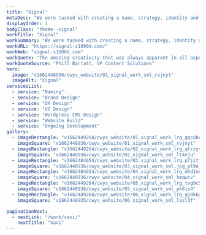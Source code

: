 ```yaml
---
title: "Xignal"
metaDesc: "We were tasked with creating a name, strategy, identity and website to showcase a new SaaS product for a long term client. "
displayOrder: 1
bodyClass: "theme--xignal"
workTitle: "Xignal"
workSummary: "We were tasked with creating a name, strategy, identity and website to showcase a new SaaS product for a long term client. "
workURL: "https://xignal-s1000d.com/"
workWeb: "xignal-s1000d.com"
workQuote: "The amazing creativity that was always apparent in all aspects of the work presented to us. Also the team's willingness to go the extra mile. From day one, the team had a rapid grasp of the solution we were launching, the audience and the industry (which is pretty impressive given the niche nature and complexity of our B2B offerings)"
workQuoteSource: "Phill Barratt, VP Content Solutions"
hero:
  image: "v1662448936/cwys_website/01_xignal_work_sml_rvjnyt"
  imageAlt: "Xignal"
servicesList:
  - service: "Naming"
  - service: "Brand Design"
  - service: "UX Design"
  - service: "UI Design"
  - service: "Wordpress CMS Design"
  - service: "Website Build"
  - service: "Ongoing Development"
gallery:
  - imageRectangle: "v1662449264/cwys_website/01_xignal_work_lrg_gqcubu"
    imageSquare: "v1662448936/cwys_website/01_xignal_work_sml_rvjnyt"
  - imageRectangle: "v1662449264/cwys_website/02_xignal_work_lrg_qlrzys"
    imageSquare: "v1662448936/cwys_website/02_xignal_work_sml_lt4vju"
  - imageRectangle: "v1662484654/cwys_website/03_xignal_work_lrg_p7jitf"
    imageSquare: "v1662448936/cwys_website/03_xignal_work_sml.jpg_pt9ojk"
  - imageRectangle: "v1662484654/cwys_website/04_xignal_work_lrg_mhd1ms"
    imageSquare: "v1662448936/cwys_website/04_xignal_work_sml_kmqwiv"
  - imageRectangle: "v1662449264/cwys_website/05_xignal_work_lrg_tvg9c5"
    imageSquare: "v1662448936/cwys_website/05_xignal_work_sml_pk6is4"
  - imageRectangle: "v1662449264/cwys_website/06_xignal_work_lrg_qj0k6g"
    imageSquare: "v1662448935/cwys_website/06_xignal_work_sml_lazl3f"    

paginationNext:
  - nextLink: "/work/savi/"
    nextTitle: "Savi"
---
```

